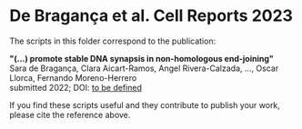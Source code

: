 # De Bragança et al. Cell Reports 2023

The scripts in this folder correspond to the publication:<br>

**"(...) promote stable DNA synapsis in non-homologous end-joining"**<br>
Sara de Bragança, Clara Aicart-Ramos, Angel Rivera-Calzada, ..., Oscar Llorca, Fernando Moreno-Herrero<br>
submitted 2022; DOI: [to be defined](link)

If you find these scripts useful and they contribute to publish your work, please cite the reference above.
